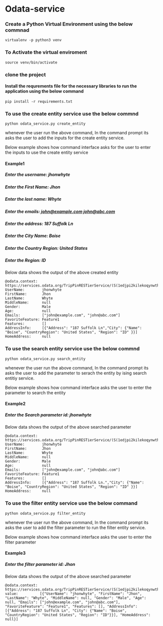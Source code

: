 # Odata-service
### Create a Python Virtual Environment using the below commnad
```
virtualenv -p python3 venv

```
### To Activate the virtual enviroment 

```
source venv/bin/activate

```

### clone the project

#### Install the requrements file for the necessary libraries to run the application using the below command
```
pip install -r requirements.txt
```

### To use the create entity service use the below commnd
```
python odata_service.py create_entity

```

whenever the user run the above command, In the command prompt its asks the user to add the inputs for the create entity service.

Below example shows how command interface asks for the user to enter the inputs to use the create entity service

#### Example1

##### Enter the username: jhonwhyte
##### Enter the First Name: Jhon
##### Enter the last name: Whyte
##### Enter the emails: john@example.com john@abc.com
##### Enter the address: 187 Suffolk Ln
##### Enter the City Name: Boise
##### Enter the Country Region: United States
##### Enter the Region: ID

Below data shows the output of the above created entity

```
@odata.context:  https://services.odata.org/TripPinRESTierService/(S(1edjpi2kilekoqynwth4lojw))/$metadata#People/$entity
UserName:        jhonwhyte
FirstName:       Jhon
LastName:        Whyte
MiddleName:      null
Gender:          Male
Age:             null
Emails:          ["john@example.com", "john@abc.com"]
FavoriteFeature: Feature1
Features:        []
AddressInfo:     [{"Address": "187 Suffolk Ln","City": {"Name": "Boise", "CountryRegion": "United States", "Region": "ID" }}]
HomeAddress:     null

```

### To use the search entity service use the below commnd
```
python odata_service.py search_entity

```
whenever the user run the above command, In the command prompt its asks the user to add the parameter to serach the entity by ising search entitiy service.

Below example shows how command interface asks  the user to enter the parameter to search the entity

#### Example2

##### Enter the Search parameter id: jhonwhyte

Below data shows the output of the above searched parameter

```
@odata.context:  https://services.odata.org/TripPinRESTierService/(S(1edjpi2kilekoqynwth4lojw))/$metadata#People/$entity
UserName:        jhonwhyte
FirstName:       Jhon
LastName:        Whyte
MiddleName:      null
Gender:          Male
Age:             null
Emails:          ["john@example.com", "john@abc.com"]
FavoriteFeature: Feature1
Features:        []
AddressInfo:     [{"Address": "187 Suffolk Ln.","City": {"Name": "Boise", "CountryRegion": "United States", "Region": "ID" }}]
HomeAddress:     null

```

### To use the filter entity service use the below command

```
python odata_service.py filter_entity

```
whenever the user run the above command, In the command prompt its asks the user to add the filter parameter to run the filter entity service.

Below example shows how command interface asks  the user to enter the filter parameter

#### Example3

##### Enter the filter parameter id: Jhon

Below data shows the output of the above searched parameter

```
@odata.context: https://services.odata.org/TripPinRESTierService/(S(1edjpi2kilekoqynwth4lojw))/$metadata#People
value:          [{"UserName": "jhonwhyte", "FirstName": "Jhon", "LastName": "Whyte", "MiddleName": null, "Gender": "Male", "Age": null, "Emails": ["john@example.com", "john@abc.com"], "FavoriteFeature": "Feature1", "Features": [], "AddressInfo": [{"Address": "187 Suffolk Ln", "City": {"Name": "Boise", "CountryRegion": "United States", "Region": "ID"}}], "HomeAddress": null}]
```

